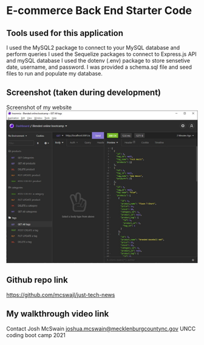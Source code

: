 # E-commerce Back End Starter Code

## Tools used for this application
I used the MySQL2 package to connect to your MySQL database and perform queries
I used the Sequelize packages to connect to Express.js API and mySQL database
I used the dotenv (.env) package to store sensetive date, username, and password.
I was provided a schema.sql file and seed files to run and populate my database.

## Screenshot (taken during development)
Screenshot of my website
![Screenshot](/images/screenshot.jpg)


## Github repo link
https://github.com/mcswajl/just-tech-news

## My walkthrough video link
<!-- https://watch.screencastify.com/v/dgS7f0kT8nlKf9KgF2E6 -->


Contact
Josh McSwain 
joshua.mcswain@mecklenburgcountync.gov 
UNCC coding boot camp 2021